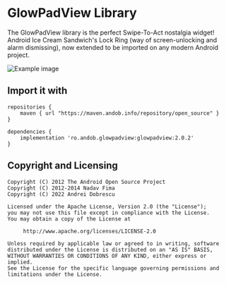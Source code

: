 GlowPadView Library  
====
  
The GlowPadView library is the perfect Swipe-To-Act nostalgia widget! Android Ice Cream Sandwich's Lock Ring (way of screen-unlocking and alarm dismissing), now extended to be imported on any modern Android project.

![Example image](https://raw.githubusercontent.com/andob/GlowPadView/master/example.png)


Import it with
----

```
repositories {
    maven { url "https://maven.andob.info/repository/open_source" }
}
```

```
dependencies {
    implementation 'ro.andob.glowpadview:glowpadview:2.0.2'
}
```


Copyright and Licensing
----

```
Copyright (C) 2012 The Android Open Source Project
Copyright (C) 2012-2014 Nadav Fima
Copyright (C) 2022 Andrei Dobrescu

Licensed under the Apache License, Version 2.0 (the "License");
you may not use this file except in compliance with the License.
You may obtain a copy of the License at

     http://www.apache.org/licenses/LICENSE-2.0

Unless required by applicable law or agreed to in writing, software
distributed under the License is distributed on an "AS IS" BASIS,
WITHOUT WARRANTIES OR CONDITIONS OF ANY KIND, either express or implied.
See the License for the specific language governing permissions and
limitations under the License.
```
